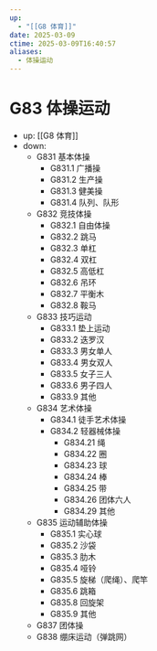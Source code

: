 ```yaml
---
up:
  - "[[G8 体育]]"
date: 2025-03-09
ctime: 2025-03-09T16:40:57
aliases:
  - 体操运动
---
```


# G83 体操运动

- up: [[G8 体育]]
- down:	
	- G831 基本体操
		- G831.1 广播操
		- G831.2 生产操
		- G831.3 健美操
		- G831.4 队列、队形
	- G832 竞技体操
		- G832.1 自由体操
		- G832.2 跳马
		- G832.3 单杠
		- G832.4 双杠
		- G832.5 高低杠
		- G832.6 吊环
		- G832.7 平衡木
		- G832.8 鞍马
	- G833 技巧运动
		- G833.1 垫上运动
		- G833.2 迭罗汉
		- G833.3 男女单人
		- G833.4 男女双人
		- G833.5 女子三人
		- G833.6 男子四人
		- G833.9 其他
	- G834 艺术体操
		- G834.1 徒手艺术体操
		- G834.2 轻器械体操
			- G834.21 绳
			- G834.22 圈
			- G834.23 球
			- G834.24 棒
			- G834.25 带
			- G834.26 团体六人
			- G834.29 其他
	- G835 运动辅助体操
		- G835.1 实心球
		- G835.2 沙袋
		- G835.3 肋木
		- G835.4 哑铃
		- G835.5 旋梯（爬绳）、爬竿
		- G835.6 跳箱
		- G835.8 回旋架
		- G835.9 其他
	- G837 团体操
	- G838 绷床运动（弹跳网）
	
